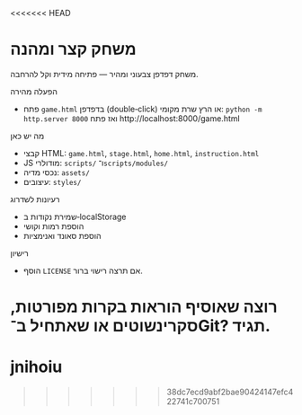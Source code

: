 <<<<<<< HEAD
# משחק קצר ומהנה

משחק דפדפן צבעוני ומהיר — פתיחה מידית וקל להרחבה.

הפעלה מהירה
- פתח `game.html` בדפדפן (double‑click) או הרץ שרת מקומי: `python -m http.server 8000` ואז פתח http://localhost:8000/game.html

מה יש כאן
- קבצי HTML: `game.html`, `stage.html`, `home.html`, `instruction.html`
- JS מודולרי: `scripts/` ו־`scripts/modules/`
- נכסי מדיה: `assets/`
- עיצובים: `styles/`

רעיונות לשדרוג
- שמירת נקודות ב‑localStorage
- הוספת רמות וקושי
- הוספת סאונד ואנימציות

רישיון
- הוסף `LICENSE` אם תרצה רישוי ברור.

רוצה שאוסיף הוראות בקרות מפורטות, סקרינשוטים או שאתחיל ב־Git? תגיד.
=======
# jnihoiu
>>>>>>> 38dc7ecd9abf2bae90424147efc422741c700751
